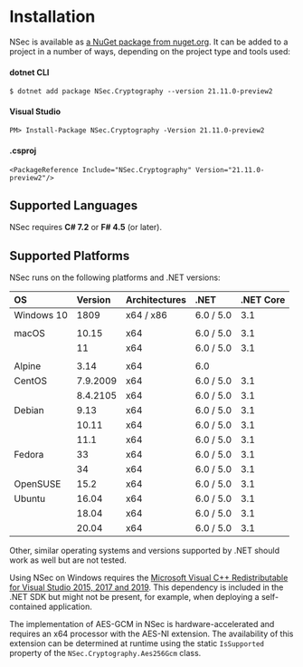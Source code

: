 # Installation

NSec is available as
[a NuGet package from nuget.org](https://www.nuget.org/packages/NSec.Cryptography/21.11.0-preview2).
It can be added to a project in a number of ways, depending on the project type
and tools used:


#### dotnet CLI

    $ dotnet add package NSec.Cryptography --version 21.11.0-preview2

#### Visual Studio

    PM> Install-Package NSec.Cryptography -Version 21.11.0-preview2

#### .csproj

    <PackageReference Include="NSec.Cryptography" Version="21.11.0-preview2"/>


## Supported Languages

NSec requires **C# 7.2** or **F# 4.5** (or later).


## Supported Platforms

NSec runs on the following platforms and .NET versions:

| OS            | Version  | Architectures | .NET          | .NET Core   |
|:------------- |:-------- |:------------- |:--------------|:------------|
| Windows 10    | 1809     | x64 / x86     | 6.0 / 5.0     | 3.1         |
|               |          |               |               |             |
| macOS         | 10.15    | x64           | 6.0 / 5.0     | 3.1         |
|               | 11       | x64           | 6.0 / 5.0     | 3.1         |
|               |          |               |               |             |
| Alpine        | 3.14     | x64           | 6.0           |             |
| CentOS        | 7.9.2009 | x64           | 6.0 / 5.0     | 3.1         |
|               | 8.4.2105 | x64           | 6.0 / 5.0     | 3.1         |
| Debian        | 9.13     | x64           | 6.0 / 5.0     | 3.1         |
|               | 10.11    | x64           | 6.0 / 5.0     | 3.1         |
|               | 11.1     | x64           | 6.0 / 5.0     | 3.1         |
| Fedora        | 33       | x64           | 6.0 / 5.0     | 3.1         |
|               | 34       | x64           | 6.0 / 5.0     | 3.1         |
| OpenSUSE      | 15.2     | x64           | 6.0 / 5.0     | 3.1         |
| Ubuntu        | 16.04    | x64           | 6.0 / 5.0     | 3.1         |
|               | 18.04    | x64           | 6.0 / 5.0     | 3.1         |
|               | 20.04    | x64           | 6.0 / 5.0     | 3.1         |

Other, similar operating systems and versions supported by .NET should
work as well but are not tested.

Using NSec on Windows requires the
[Microsoft Visual C++ Redistributable for Visual Studio 2015, 2017 and 2019](https://support.microsoft.com/en-us/help/2977003/the-latest-supported-visual-c-downloads).
This dependency is included in the .NET SDK but might
not be present, for example, when deploying a self-contained application.

The implementation of AES-GCM in NSec is hardware-accelerated and requires an
x64 processor with the AES-NI extension. The availability of this extension can
be determined at runtime using the static `IsSupported` property of the
`NSec.Cryptography.Aes256Gcm` class.
